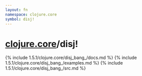 ```yaml
---
layout: fn
namespace: clojure.core
symbol: disj!
---
```


# [clojure.core](../)/disj!

{% include 1.5.1/clojure.core/disj_bang_/docs.md %}
{% include 1.5.1/clojure.core/disj_bang_/examples.md %}
{% include 1.5.1/clojure.core/disj_bang_/src.md %}

